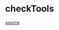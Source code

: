 # checkTools

[source](github.com/OpenFOAM-jp/OpenFOAM-utilities-tutorials-jp/blob/master/v1906/mesh/manipulation/checkMesh/checkTools.C/checkTools.C)



